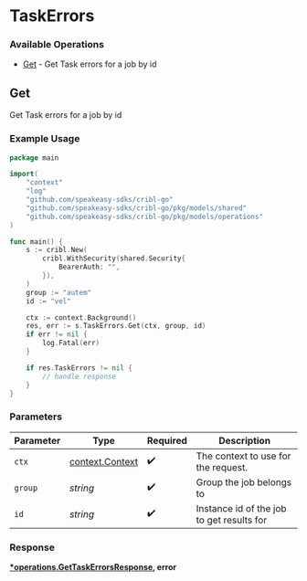 # TaskErrors

### Available Operations

* [Get](#get) - Get Task errors for a job by id

## Get

Get Task errors for a job by id

### Example Usage

```go
package main

import(
	"context"
	"log"
	"github.com/speakeasy-sdks/cribl-go"
	"github.com/speakeasy-sdks/cribl-go/pkg/models/shared"
	"github.com/speakeasy-sdks/cribl-go/pkg/models/operations"
)

func main() {
    s := cribl.New(
        cribl.WithSecurity(shared.Security{
            BearerAuth: "",
        }),
    )
    group := "autem"
    id := "vel"

    ctx := context.Background()
    res, err := s.TaskErrors.Get(ctx, group, id)
    if err != nil {
        log.Fatal(err)
    }

    if res.TaskErrors != nil {
        // handle response
    }
}
```

### Parameters

| Parameter                                             | Type                                                  | Required                                              | Description                                           |
| ----------------------------------------------------- | ----------------------------------------------------- | ----------------------------------------------------- | ----------------------------------------------------- |
| `ctx`                                                 | [context.Context](https://pkg.go.dev/context#Context) | :heavy_check_mark:                                    | The context to use for the request.                   |
| `group`                                               | *string*                                              | :heavy_check_mark:                                    | Group the job belongs to                              |
| `id`                                                  | *string*                                              | :heavy_check_mark:                                    | Instance id of the job to get results for             |


### Response

**[*operations.GetTaskErrorsResponse](../../models/operations/gettaskerrorsresponse.md), error**

